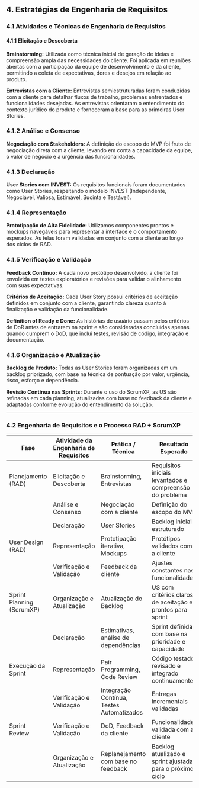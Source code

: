 ## 4. Estratégias de Engenharia de Requisitos

### 4.1 Atividades e Técnicas de Engenharia de Requisitos

#### 4.1.1 Elicitação e Descoberta

**Brainstorming:** Utilizada como técnica inicial de geração de ideias e compreensão ampla das necessidades do cliente. Foi aplicada em reuniões abertas com a participação da equipe de desenvolvimento e da cliente, permitindo a coleta de expectativas, dores e desejos em relação ao produto.

**Entrevistas com a Cliente:** Entrevistas semiestruturadas foram conduzidas com a cliente para detalhar fluxos de trabalho, problemas enfrentados e funcionalidades desejadas. As entrevistas orientaram o entendimento do contexto jurídico do produto e forneceram a base para as primeiras User Stories.

### 4.1.2 Análise e Consenso

**Negociação com Stakeholders:** A definição do escopo do MVP foi fruto de negociação direta com a cliente, levando em conta a capacidade da equipe, o valor de negócio e a urgência das funcionalidades.

### 4.1.3 Declaração

**User Stories com INVEST:** Os requisitos funcionais foram documentados como User Stories, respeitando o modelo INVEST (Independente, Negociável, Valiosa, Estimável, Sucinta e Testável). 

### 4.1.4 Representação

**Prototipação de Alta Fidelidade:** Utilizamos componentes prontos e mockups navegáveis para representar a interface e o comportamento esperados. As telas foram validadas em conjunto com a cliente ao longo dos ciclos de RAD.

### 4.1.5 Verificação e Validação

**Feedback Contínuo:** A cada novo protótipo desenvolvido, a cliente foi envolvida em testes exploratórios e revisões para validar o alinhamento com suas expectativas.

**Critérios de Aceitação:** Cada User Story possui critérios de aceitação definidos em conjunto com a cliente, garantindo clareza quanto à finalização e validação da funcionalidade.

**Definition of Ready e Done:** As histórias de usuário passam pelos critérios de DoR antes de entrarem na sprint e são consideradas concluídas apenas quando cumprem o DoD, que inclui testes, revisão de código, integração e documentação.

### 4.1.6 Organização e Atualização

**Backlog de Produto:** Todas as User Stories foram organizadas em um backlog priorizado, com base na técnica de pontuação por valor, urgência, risco, esforço e dependência.

**Revisão Contínua nas Sprints:** Durante o uso do ScrumXP, as US são refinadas em cada planning, atualizadas com base no feedback da cliente e adaptadas conforme evolução do entendimento da solução.

---

### 4.2 Engenharia de Requisitos e o Processo RAD + ScrumXP

| Fase                      | Atividade da Engenharia de Requisitos | Prática / Técnica                         | Resultado Esperado                                         |
| ------------------------- | ------------------------------------- | ----------------------------------------- | ---------------------------------------------------------- |
| Planejamento (RAD)        | Elicitação e Descoberta               | Brainstorming, Entrevistas                | Requisitos iniciais levantados e compreensão do problema   |
|                           | Análise e Consenso                    | Negociação com a cliente                  | Definição do escopo do MVP                                 |
|                           | Declaração                            | User Stories                              | Backlog inicial estruturado                                |
| User Design (RAD)         | Representação                         | Prototipação iterativa, Mockups           | Protótipos validados com a cliente                         |
|                           | Verificação e Validação               | Feedback da cliente                       | Ajustes constantes nas funcionalidades                     |
| Sprint Planning (ScrumXP) | Organização e Atualização             | Atualização do Backlog                    | US com critérios claros de aceitação e prontos para sprint |
|                           | Declaração                            | Estimativas, análise de dependências      | Sprint definida com base na prioridade e capacidade        |
| Execução da Sprint        | Representação                         | Pair Programming, Code Review             | Código testado, revisado e integrado continuamente         |
|                           | Verificação e Validação               | Integração Contínua, Testes Automatizados | Entregas incrementais validadas                            |
| Sprint Review             | Verificação e Validação               | DoD, Feedback da cliente                  | Funcionalidade validada com a cliente                      |
|                           | Organização e Atualização             | Replanejamento com base no feedback       | Backlog atualizado e sprint ajustada para o próximo ciclo  |
